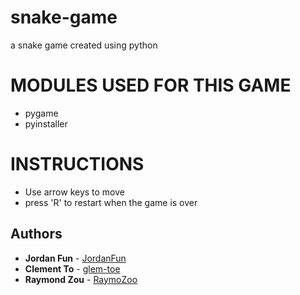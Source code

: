 # snake-game
a snake game created using python

# MODULES USED FOR THIS GAME

- pygame
- pyinstaller

# INSTRUCTIONS

- Use arrow keys to move
- press 'R' to restart when the game is over

## **Authors**
- **Jordan Fun** - [JordanFun](https://github.com/JordanFun)
- **Clement To** - [glem-toe](https://github.com/glem-toe)
- **Raymond Zou** - [RaymoZoo](https://github.com/raymozoo)
